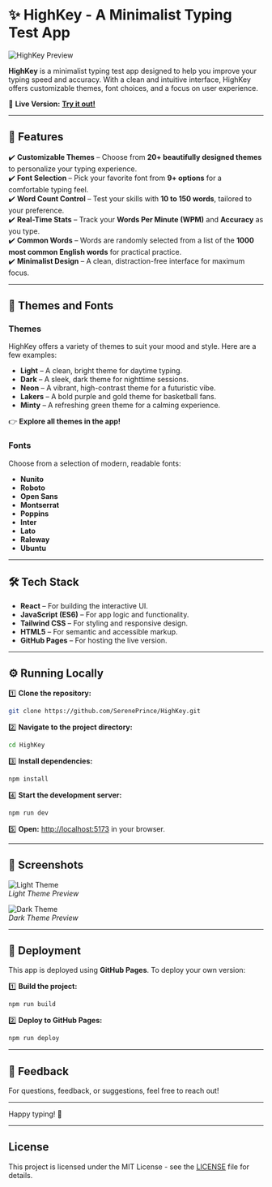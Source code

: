# ✨ **HighKey - A Minimalist Typing Test App**

![HighKey Preview](https://sereneprince.github.io/HighKey/HighKeyThumbnail.png)

**HighKey** is a minimalist typing test app designed to help you improve your typing speed and accuracy. With a clean and intuitive interface, HighKey offers customizable themes, font choices, and a focus on user experience.

🚀 **Live Version:** [**Try it out!**](https://sereneprince.github.io/HighKey/)

---

## 🎯 **Features**

✔️ **Customizable Themes** – Choose from **20+ beautifully designed themes** to personalize your typing experience.  
✔️ **Font Selection** – Pick your favorite font from **9+ options** for a comfortable typing feel.  
✔️ **Word Count Control** – Test your skills with **10 to 150 words**, tailored to your preference.  
✔️ **Real-Time Stats** – Track your **Words Per Minute (WPM)** and **Accuracy** as you type.  
✔️ **Common Words** – Words are randomly selected from a list of the **1000 most common English words** for practical practice.  
✔️ **Minimalist Design** – A clean, distraction-free interface for maximum focus.

---

## 🎨 **Themes and Fonts**

### **Themes**

HighKey offers a variety of themes to suit your mood and style. Here are a few examples:

- **Light** – A clean, bright theme for daytime typing.
- **Dark** – A sleek, dark theme for nighttime sessions.
- **Neon** – A vibrant, high-contrast theme for a futuristic vibe.
- **Lakers** – A bold purple and gold theme for basketball fans.
- **Minty** – A refreshing green theme for a calming experience.

👉 **Explore all themes in the app!**

### **Fonts**

Choose from a selection of modern, readable fonts:

- **Nunito**
- **Roboto**
- **Open Sans**
- **Montserrat**
- **Poppins**
- **Inter**
- **Lato**
- **Raleway**
- **Ubuntu**

---

## 🛠️ **Tech Stack**

- **React** – For building the interactive UI.
- **JavaScript (ES6)** – For app logic and functionality.
- **Tailwind CSS** – For styling and responsive design.
- **HTML5** – For semantic and accessible markup.
- **GitHub Pages** – For hosting the live version.

---

## ⚙️ **Running Locally**

1️⃣ **Clone the repository:**

```bash
git clone https://github.com/SerenePrince/HighKey.git
```

2️⃣ **Navigate to the project directory:**

```bash
cd HighKey
```

3️⃣ **Install dependencies:**

```bash
npm install
```

4️⃣ **Start the development server:**

```bash
npm run dev
```

5️⃣ **Open:** [http://localhost:5173](http://localhost:5173) in your browser.

---

## 📸 **Screenshots**

![Light Theme](https://via.placeholder.com/600x400.png?text=Light+Theme+Preview)  
_Light Theme Preview_

![Dark Theme](https://via.placeholder.com/600x400.png?text=Dark+Theme+Preview)  
_Dark Theme Preview_

---

## 🚀 **Deployment**

This app is deployed using **GitHub Pages**. To deploy your own version:

1️⃣ **Build the project:**

```bash
npm run build
```

2️⃣ **Deploy to GitHub Pages:**

```bash
npm run deploy
```

---

## 📝 **Feedback**

For questions, feedback, or suggestions, feel free to reach out!

---

Happy typing! 🎉

---

## License

This project is licensed under the MIT License - see the [LICENSE](LICENSE) file for details.
